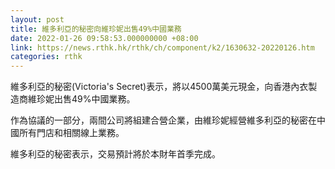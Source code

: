 ```yaml
---
layout: post
title: 維多利亞的秘密向維珍妮出售49%中國業務
date: 2022-01-26 09:58:53.000000000 +08:00
link: https://news.rthk.hk/rthk/ch/component/k2/1630632-20220126.htm
categories: rthk
---
```


維多利亞的秘密(Victoria's Secret)表示，將以4500萬美元現金，向香港內衣製造商維珍妮出售49%中國業務。

作為協議的一部分，兩間公司將組建合營企業，由維珍妮經營維多利亞的秘密在中國所有門店和相關線上業務。

維多利亞的秘密表示，交易預計將於本財年首季完成。
